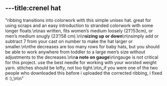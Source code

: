 ---title:crenel hat
---
"ribbing transitions into colorwork with this simple unisex hat. great for using scraps and an easy introduction to stranded colorwork with some longer floats.\n\nas written, fits women’s medium loosely (21”/53cm), or men’s medium snugly (23”/58 cm).\n\n**sizing up or down**\n\nsimply add or subtract 7 from your cast on number to make the hat larger or smaller.\n\nthe decreases are too many rows for baby hats, but you should be able to work anywhere from toddler to a large men’s size without adjustments to the decreases.\n\n**a note on gauge**\n\ngauge is not critical for this project. use the best needle for working with your worsted weight yarn. stitches should be lofty, not too tight.\n\n_if you were one of the two people who downloaded this before i uploaded the corrected ribbing, i fixed it :)_\n\n"
